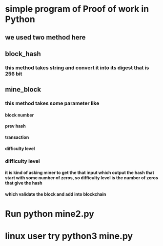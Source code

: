 # simple program of Proof of work  in Python

## we used two method here 

## block_hash
### this method takes string and convert it into its digest that is 256 bit

## mine_block

### this method takes some parameter like
#### block number
#### prev hash
#### transaction
#### difficulty level 

### difficulty level 

#### it is kind of asking miner to get the that input which output the hash that start with some number of zeros, so difficulty level is the number of zeros that give the hash 
#### which validate the block and add into blockchain


# Run python mine2.py 
# linux user try python3 mine.py
